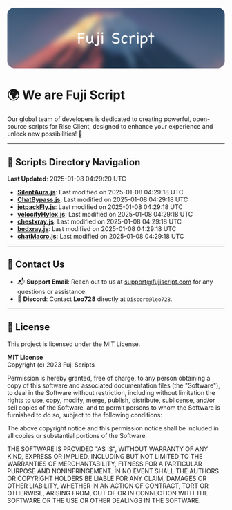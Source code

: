 ![Banner](.github/b.webp)

# 🌍 **We are Fuji Script**

Our global team of developers is dedicated to creating powerful, open-source scripts for Rise Client, designed to enhance your experience and unlock new possibilities! 🌟

---
<!-- SCRIPTS_NAVIGATION_START -->
## 📂 **Scripts Directory Navigation**

**Last Updated**: 2025-01-08 04:29:20 UTC

- **[SilentAura.js](scripts/SilentAura.js)**: Last modified on 2025-01-08 04:29:18 UTC
- **[ChatBypass.js](scripts/ChatBypass.js)**: Last modified on 2025-01-08 04:29:18 UTC
- **[jetpackFly.js](scripts/jetpackFly.js)**: Last modified on 2025-01-08 04:29:18 UTC
- **[velocityHylex.js](scripts/velocityHylex.js)**: Last modified on 2025-01-08 04:29:18 UTC
- **[chestxray.js](scripts/chestxray.js)**: Last modified on 2025-01-08 04:29:18 UTC
- **[bedxray.js](scripts/bedxray.js)**: Last modified on 2025-01-08 04:29:18 UTC
- **[chatMacro.js](scripts/chatMacro.js)**: Last modified on 2025-01-08 04:29:18 UTC

<!-- SCRIPTS_NAVIGATION_END -->

---

## 💬 **Contact Us**  
- 📬 **Support Email**: Reach out to us at [support@fujiscript.com](mailto:support@fujiscript.com) for any questions or assistance.  
- 💬 **Discord**: Contact **Leo728** directly at `Discord@leo728`.

---

## 📜 **License**

This project is licensed under the MIT License.  

**MIT License**  
Copyright (c) 2023 Fuji Scripts  

Permission is hereby granted, free of charge, to any person obtaining a copy of this software and associated documentation files (the "Software"), to deal in the Software without restriction, including without limitation the rights to use, copy, modify, merge, publish, distribute, sublicense, and/or sell copies of the Software, and to permit persons to whom the Software is furnished to do so, subject to the following conditions:  

The above copyright notice and this permission notice shall be included in all copies or substantial portions of the Software.  

THE SOFTWARE IS PROVIDED "AS IS", WITHOUT WARRANTY OF ANY KIND, EXPRESS OR IMPLIED, INCLUDING BUT NOT LIMITED TO THE WARRANTIES OF MERCHANTABILITY, FITNESS FOR A PARTICULAR PURPOSE AND NONINFRINGEMENT. IN NO EVENT SHALL THE AUTHORS OR COPYRIGHT HOLDERS BE LIABLE FOR ANY CLAIM, DAMAGES OR OTHER LIABILITY, WHETHER IN AN ACTION OF CONTRACT, TORT OR OTHERWISE, ARISING FROM, OUT OF OR IN CONNECTION WITH THE SOFTWARE OR THE USE OR OTHER DEALINGS IN THE SOFTWARE.  
